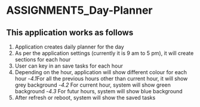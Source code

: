 # ASSIGNMENT5_Day-Planner

## This application works as follows

1. Application creates daily planner for the day
2. As per the application settings (currently it is 9 am to 5 pm), it will create sections for each hour
3. User can key in an save tasks for each hour
4. Depending on the hour, application will show different colour for each hour
    -*4.1*For all the previous hours other than current hour, it will show grey background
    -*4.2* For current hour, system will show green background
    -*4.3* For futur hours, system will show blue background
4. After refresh or reboot, system will show the saved tasks 
